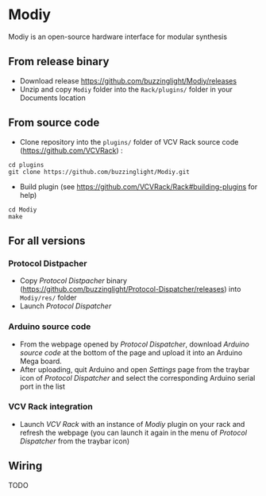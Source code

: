 # Modiy
Modiy is an open-source hardware interface for modular synthesis

## From release binary
- Download release https://github.com/buzzinglight/Modiy/releases
- Unzip and copy `Modiy` folder into the `Rack/plugins/` folder in your Documents location

## From source code
- Clone repository into the `plugins/` folder of VCV Rack source code (https://github.com/VCVRack) :

```
cd plugins
git clone https://github.com/buzzinglight/Modiy.git
```

- Build plugin (see https://github.com/VCVRack/Rack#building-plugins for help)

```
cd Modiy
make
```

## For all versions
### Protocol Distpacher
- Copy *Protocol Distpacher* binary (https://github.com/buzzinglight/Protocol-Dispatcher/releases) into `Modiy/res/` folder
- Launch *Protocol Dispatcher*
### Arduino source code
- From the webpage opened by *Protocol Dispatcher*, download *Arduino source code* at the bottom of the page and upload it into an Arduino Mega board.
- After uploading, quit Arduino and open *Settings* page from the traybar icon of *Protocol Dispatcher* and select the corresponding Arduino serial port in the list
### VCV Rack integration
- Launch *VCV Rack* with an instance of *Modiy* plugin on your rack and refresh the webpage (you can launch it again in the menu of *Protocol Dispatcher* from the traybar icon)

## Wiring
TODO
